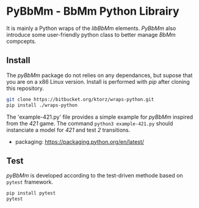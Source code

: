 # PyBbMm - BbMm Python Librairy

It is mainly a Python wraps of the _libBbMm_ elements.
_PyBbMm_ also introduce some user-friendly python class to better manage _BbMm_ compcepts.

## Install

The _pyBbMm_ package do not relies on any dependances, but supose that you are on a x86 Linux version.
Install is performed with _pip_ after cloning this repository.

```sh
git clone https://bitbucket.org/ktorz/wraps-python.git
pip install ./wraps-python
```

The 'example-421.py' file provides a simple example for _pyBbMm_ inspired from the _421_ game. The command `python3 example-421.py` should instanciate a model for _421_ and test _2_ transitions. 

- packaging: https://packaging.python.org/en/latest/

## Test

_pyBbMm_ is developed according to the test-driven methode based on `pytest` framework.

```sh
pip install pytest
pytest
```
